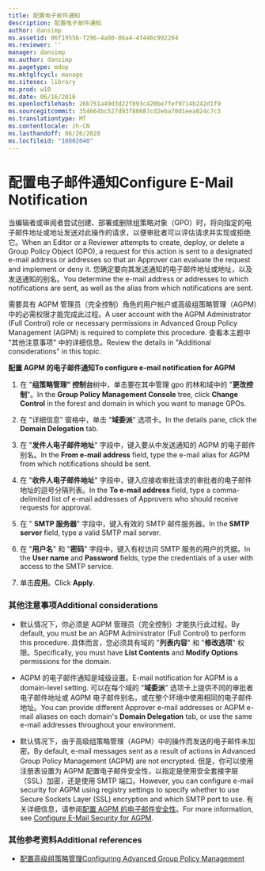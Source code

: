 ```yaml
---
title: 配置电子邮件通知
description: 配置电子邮件通知
author: dansimp
ms.assetid: 06f19556-f296-4a80-86a4-4f446c992204
ms.reviewer: ''
manager: dansimp
ms.author: dansimp
ms.pagetype: mdop
ms.mktglfcycl: manage
ms.sitesec: library
ms.prod: w10
ms.date: 06/16/2016
ms.openlocfilehash: 26b751a49d3d22f893c420be7fef9714b242d1f9
ms.sourcegitcommit: 354664bc527d93f80687cd2eba70d1eea024c7c3
ms.translationtype: MT
ms.contentlocale: zh-CN
ms.lasthandoff: 06/26/2020
ms.locfileid: "10802040"
---
```

# <span data-ttu-id="dcca9-103">配置电子邮件通知</span><span class="sxs-lookup"><span data-stu-id="dcca9-103">Configure E-Mail Notification</span></span>


<span data-ttu-id="dcca9-104">当编辑者或审阅者尝试创建、部署或删除组策略对象（GPO）时，将向指定的电子邮件地址或地址发送对此操作的请求，以便审批者可以评估请求并实现或拒绝它。</span><span class="sxs-lookup"><span data-stu-id="dcca9-104">When an Editor or a Reviewer attempts to create, deploy, or delete a Group Policy Object (GPO), a request for this action is sent to a designated e-mail address or addresses so that an Approver can evaluate the request and implement or deny it.</span></span> <span data-ttu-id="dcca9-105">您确定要向其发送通知的电子邮件地址或地址，以及发送通知的别名。</span><span class="sxs-lookup"><span data-stu-id="dcca9-105">You determine the e-mail address or addresses to which notifications are sent, as well as the alias from which notifications are sent.</span></span>

<span data-ttu-id="dcca9-106">需要具有 AGPM 管理员（完全控制）角色的用户帐户或高级组策略管理（AGPM）中的必需权限才能完成此过程。</span><span class="sxs-lookup"><span data-stu-id="dcca9-106">A user account with the AGPM Administrator (Full Control) role or necessary permissions in Advanced Group Policy Management (AGPM) is required to complete this procedure.</span></span> <span data-ttu-id="dcca9-107">查看本主题中 "其他注意事项" 中的详细信息。</span><span class="sxs-lookup"><span data-stu-id="dcca9-107">Review the details in "Additional considerations" in this topic.</span></span>

**<span data-ttu-id="dcca9-108">配置 AGPM 的电子邮件通知</span><span class="sxs-lookup"><span data-stu-id="dcca9-108">To configure e-mail notification for AGPM</span></span>**

1.  <span data-ttu-id="dcca9-109">在 "**组策略管理" 控制台**树中，单击要在其中管理 gpo 的林和域中的 "**更改控制**"。</span><span class="sxs-lookup"><span data-stu-id="dcca9-109">In the **Group Policy Management Console** tree, click **Change Control** in the forest and domain in which you want to manage GPOs.</span></span>

2.  <span data-ttu-id="dcca9-110">在 "详细信息" 窗格中，单击 "**域委派**" 选项卡。</span><span class="sxs-lookup"><span data-stu-id="dcca9-110">In the details pane, click the **Domain Delegation** tab.</span></span>

3.  <span data-ttu-id="dcca9-111">在 "**发件人电子邮件地址**" 字段中，键入要从中发送通知的 AGPM 的电子邮件别名。</span><span class="sxs-lookup"><span data-stu-id="dcca9-111">In the **From e-mail address** field, type the e-mail alias for AGPM from which notifications should be sent.</span></span>

4.  <span data-ttu-id="dcca9-112">在 "**收件人电子邮件地址**" 字段中，键入应接收审批请求的审批者的电子邮件地址的逗号分隔列表。</span><span class="sxs-lookup"><span data-stu-id="dcca9-112">In the **To e-mail address** field, type a comma-delimited list of e-mail addresses of Approvers who should receive requests for approval.</span></span>

5.  <span data-ttu-id="dcca9-113">在 " **SMTP 服务器**" 字段中，键入有效的 SMTP 邮件服务器。</span><span class="sxs-lookup"><span data-stu-id="dcca9-113">In the **SMTP server** field, type a valid SMTP mail server.</span></span>

6.  <span data-ttu-id="dcca9-114">在 "**用户名**" 和 "**密码**" 字段中，键入有权访问 SMTP 服务的用户的凭据。</span><span class="sxs-lookup"><span data-stu-id="dcca9-114">In the **User name** and **Password** fields, type the credentials of a user with access to the SMTP service.</span></span>

7.  <span data-ttu-id="dcca9-115">单击**应用**。</span><span class="sxs-lookup"><span data-stu-id="dcca9-115">Click **Apply**.</span></span>

### <span data-ttu-id="dcca9-116">其他注意事项</span><span class="sxs-lookup"><span data-stu-id="dcca9-116">Additional considerations</span></span>

-   <span data-ttu-id="dcca9-117">默认情况下，你必须是 AGPM 管理员（完全控制）才能执行此过程。</span><span class="sxs-lookup"><span data-stu-id="dcca9-117">By default, you must be an AGPM Administrator (Full Control) to perform this procedure.</span></span> <span data-ttu-id="dcca9-118">具体而言，您必须具有域的 "**列表内容**" 和 "**修改选项**" 权限。</span><span class="sxs-lookup"><span data-stu-id="dcca9-118">Specifically, you must have **List Contents** and **Modify Options** permissions for the domain.</span></span>

-   <span data-ttu-id="dcca9-119">AGPM 的电子邮件通知是域级设置。</span><span class="sxs-lookup"><span data-stu-id="dcca9-119">E-mail notification for AGPM is a domain-level setting.</span></span> <span data-ttu-id="dcca9-120">可以在每个域的 "**域委派**" 选项卡上提供不同的审批者电子邮件地址或 AGPM 电子邮件别名，或在整个环境中使用相同的电子邮件地址。</span><span class="sxs-lookup"><span data-stu-id="dcca9-120">You can provide different Approver e-mail addresses or AGPM e-mail aliases on each domain's **Domain Delegation** tab, or use the same e-mail addresses throughout your environment.</span></span>

-   <span data-ttu-id="dcca9-121">默认情况下，由于高级组策略管理（AGPM）中的操作而发送的电子邮件未加密。</span><span class="sxs-lookup"><span data-stu-id="dcca9-121">By default, e-mail messages sent as a result of actions in Advanced Group Policy Management (AGPM) are not encrypted.</span></span> <span data-ttu-id="dcca9-122">但是，你可以使用注册表设置为 AGPM 配置电子邮件安全性，以指定是使用安全套接字层（SSL）加密，还是使用 SMTP 端口。</span><span class="sxs-lookup"><span data-stu-id="dcca9-122">However, you can configure e-mail security for AGPM using registry settings to specify whether to use Secure Sockets Layer (SSL) encryption and which SMTP port to use.</span></span> <span data-ttu-id="dcca9-123">有关详细信息，请参阅[配置 AGPM 的电子邮件安全性](configure-e-mail-security-for-agpm-agpm40.md)。</span><span class="sxs-lookup"><span data-stu-id="dcca9-123">For more information, see [Configure E-Mail Security for AGPM](configure-e-mail-security-for-agpm-agpm40.md).</span></span>

### <span data-ttu-id="dcca9-124">其他参考资料</span><span class="sxs-lookup"><span data-stu-id="dcca9-124">Additional references</span></span>

-   [<span data-ttu-id="dcca9-125">配置高级组策略管理</span><span class="sxs-lookup"><span data-stu-id="dcca9-125">Configuring Advanced Group Policy Management</span></span>](configuring-advanced-group-policy-management-agpm40.md)

 

 





